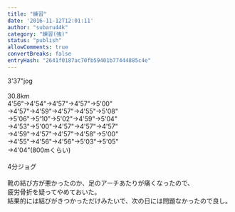 ```yaml
---
title: "練習"
date: '2016-11-12T12:01:11'
author: "subaru44k"
category: "練習(強)"
status: "publish"
allowComments: true
convertBreaks: false
entryHash: "2641f0187ac70fb59401b77444885c4e"
---
```

3'37"jog<br>
<br>
30.8km<br>
4'56"→4'54"→4'57"→4'57"→5'00"<br>
→4'57"→4'59"→4'57"→4'55"→5'08"<br>
→5'06"→5'10"→5'02"→4'59"→5'04"<br>
→4'53"→5'00"→4'57"→4'57"→4'57"<br>
→4'59"→4'57"→4'57"→4'58"→5'00"<br>
→4'55"→4'56"→4'56"→5'03"→5'05"<br>
→4'04"(800mくらい)<br>
<br>
4分ジョグ<br>
<br>
靴の結び方が悪かったのか、足のアーチあたりが痛くなったので、<br>
疲労骨折を疑ってやめておいた。<br>
結果的には結びがきつかっただけみたいで、次の日には問題なかったので良し。
